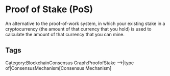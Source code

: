 # Proof of Stake (PoS)

An alternative to the proof-of-work system, in which your existing stake in
a cryptocurrency (the amount of that currency that you hold) is used to
calculate the amount of that currency that you can mine.

## Tags

Category:BlockchainConsensus
Graph:ProofofStake -->|type of|ConsensusMechanism[Consensus Mechanism]
